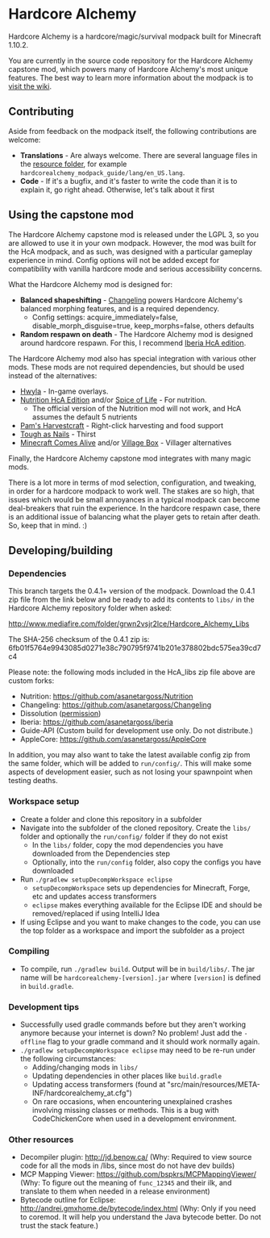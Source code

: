 # Hardcore Alchemy
Hardcore Alchemy is a hardcore/magic/survival modpack built for Minecraft 1.10.2.

You are currently in the source code repository for the Hardcore Alchemy capstone mod, which powers many of Hardcore Alchemy's most unique features. The best way to learn more information about the modpack is to [visit the wiki](https://github.com/asanetargoss/HardcoreAlchemy/wiki).

## Contributing

Aside from feedback on the modpack itself, the following contributions are welcome:

- **Translations** - Are always welcome. There are several language files in the [resource folder](https://github.com/asanetargoss/HardcoreAlchemy/tree/master/src/main/resources/), for example `hardcorealchemy_modpack_guide/lang/en_US.lang`.
- **Code** - If it's a bugfix, and it's faster to write the code than it is to explain it, go right ahead. Otherwise, let's talk about it first

## Using the capstone mod

The Hardcore Alchemy capstone mod is released under the LGPL 3, so you are allowed to use it in your own modpack. However, the mod was built for the HcA modpack, and as such, was designed with a particular gameplay experience in mind. Config options will not be added except for compatibility with vanilla hardcore mode and serious accessibility concerns.

What the Hardcore Alchemy mod is designed for:

* **Balanced shapeshifting** - [Changeling](https://github.com/asanetargoss/Changeling/releases) powers Hardcore Alchemy's balanced morphing features, and is a required dependency.
  * Config settings: acquire_immediately=false, disable_morph_disguise=true, keep_morphs=false, others defaults
* **Random respawn on death** - The Hardcore Alchemy mod is designed around hardcore respawn. For this, I recommend [Iberia HcA edition](https://github.com/asanetargoss/iberia/releases).

The Hardcore Alchemy mod also has special integration with various other mods. These mods are not required dependencies, but should be used instead of the alternatives:

* [Hwyla](https://www.curseforge.com/minecraft/mc-mods/hwyla) - In-game overlays.
* [Nutrition HcA Edition](https://github.com/asanetargoss/Nutrition/releases) and/or [Spice of Life](https://www.curseforge.com/minecraft/mc-mods/the-spice-of-life) - For nutrition.
  * The official version of the Nutrition mod will not work, and HcA assumes the default 5 nutrients
* [Pam's Harvestcraft](https://www.curseforge.com/minecraft/mc-mods/pams-harvestcraft) - Right-click harvesting and food support
* [Tough as Nails](https://www.curseforge.com/minecraft/mc-mods/tough-as-nails) - Thirst
* [Minecraft Comes Alive](https://www.minecraftforum.net/forums/mapping-and-modding-java-edition/minecraft-mods/1280154-mc-1-12-x-minecraft-comes-alive-v6-0-0-millions) and/or [Village Box](https://www.curseforge.com/minecraft/mc-mods/village-box) - Villager alternatives

Finally, the Hardcore Alchemy capstone mod integrates with many magic mods.

There is a lot more in terms of mod selection, configuration, and tweaking, in order for a hardcore modpack to work well. The stakes are so high, that issues which would be small annoyances in a typical modpack can become deal-breakers that ruin the experience. In the hardcore respawn case, there is an additional issue of balancing what the player gets to retain after death. So, keep that in mind. :)

## Developing/building

### Dependencies

This branch targets the 0.4.1+ version of the modpack. Download the 0.4.1 zip file from the link below and be ready to add its contents to `libs/` in the Hardcore Alchemy repository folder when asked:

http://www.mediafire.com/folder/grwn2vsjr2lce/Hardcore_Alchemy_Libs

The SHA-256 checksum of the 0.4.1 zip is: 6fb01f5764e9943085d0271e38c790795f9741b201e378802bdc575ea39cd7c4

Please note: the following mods included in the HcA_libs zip file above are custom forks:
* Nutrition: https://github.com/asanetargoss/Nutrition
* Changeling: https://github.com/asanetargoss/Changeling
* Dissolution ([permission](https://i.imgur.com/b7sN6lL.png))
* Iberia: https://github.com/asanetargoss/iberia
* Guide-API (Custom build for development use only. Do not distribute.)
* AppleCore: https://github.com/asanetargoss/AppleCore

In addition, you may also want to take the latest available config zip from the same folder, which will be added to `run/config/`. This will make some aspects of development easier, such as not losing your spawnpoint when testing deaths.

### Workspace setup
* Create a folder and clone this repository in a subfolder
* Navigate into the subfolder of the cloned repository. Create the `libs/` folder and optionally the `run/config/` folder if they do not exist
    * In the `libs/` folder, copy the mod dependencies you have downloaded from the Dependencies step
    * Optionally, into the `run/config` folder, also copy the configs you have downloaded
* Run `./gradlew setupDecompWorkspace eclipse`
    * `setupDecompWorkspace` sets up dependencies for Minecraft, Forge, etc and updates access transformers
    * `eclipse` makes everything available for the Eclipse IDE and should be removed/replaced if using IntelliJ Idea
* If using Eclipse and you want to make changes to the code, you can use the top folder as a workspace and import the subfolder as a project

### Compiling
* To compile, run `./gradlew build`. Output will be in `build/libs/`. The jar name will be `hardcorealchemy-[version].jar` where `[version]` is defined in `build.gradle`.

### Development tips
* Successfully used gradle commands before but they aren't working anymore because your internet is down? No problem! Just add the `-offline` flag to your gradle command and it should work normally again.
* `./gradlew setupDecompWorkspace eclipse` may need to be re-run under the following circumstances:
    * Adding/changing mods in `libs/`
    * Updating dependencies in other places like `build.gradle`
    * Updating access transformers (found at "src/main/resources/META-INF/hardcorealchemy_at.cfg") 
    * On rare occasions, when encountering unexplained crashes involving missing classes or methods. This is a bug with CodeChickenCore when used in a development environment.

### Other resources
* Decompiler plugin: http://jd.benow.ca/ (Why: Required to view source code for all the mods in /libs, since most do not have dev builds)
* MCP Mapping Viewer: https://github.com/bspkrs/MCPMappingViewer/ (Why: To figure out the meaning of `func_12345` and their ilk, and translate to them when needed in a release environment)
* Bytecode outline for Eclipse: http://andrei.gmxhome.de/bytecode/index.html (Why: Only if you need to coremod. It will help you understand the Java bytecode better. Do not trust the stack feature.)

